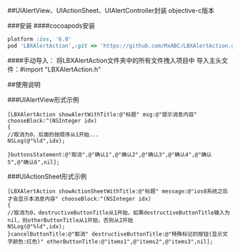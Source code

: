 ##UIAlertView、UIActionSheet、UIAlertController封装 objective-c版本

###安装
####cocoapods安装

```ruby
platform :ios, '6.0'
pod 'LBXAlertAction',:git => 'https://github.com/MxABC/LBXAlertAction.git'
```

####手动导入：
将LBXAlertAction文件夹中的所有文件拽入项目中
导入主头文件：#import "LBXAlertAction.h"

##使用说明

###UIAlertView形式示例

```obj-c
[LBXAlertAction showAlertWithTitle:@"标题" msg:@"提示消息内容" chooseBlock:^(NSInteger idx)
{
//取消为0，后面的按顺序从1开始...
NSLog(@"%ld",idx);

}buttonsStatement:@"取消",@"确认1",@"确认2",@"确认3",@"确认4",@"确认5",@"确认6",nil];
```

###UIActionSheet形式示例

```obj-c
[LBXAlertAction showActionSheetWithTitle:@"标题" message:@"ios8系统之后才会显示本消息内容" chooseBlock:^(NSInteger idx)
{
//取消为0，destructiveButtonTitle从1开始，如果destructiveButtonTitle输入为nil，则otherButtonTitle从1开始，否则从2开始
NSLog(@"%ld",idx);
}cancelButtonTitle:@"取消" destructiveButtonTitle:@"特殊标记的按钮(显示文字颜色:红色)" otherButtonTitle:@"items1",@"items2",@"items3",nil];
```

